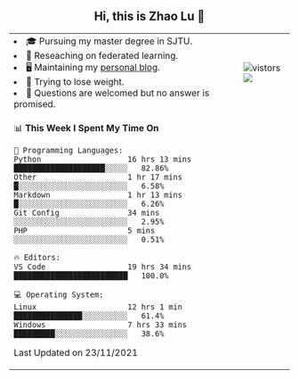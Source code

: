 <h2 align="center"> Hi, this is Zhao Lu 👋</h2>

<table style="overflow:hidden;">
    <tr> 
        <td>
            <li>🎓 Pursuing my master degree in SJTU.</li>
            <li>🌱 Reseaching on federated learning.</li>
            <li>🖥️ Maintaining my <a href="https://ifarewell.xyz">personal blog</a>.</li>
            <li>💪 Trying to lose weight.</li>
            <li>💬 Questions are welcomed but no answer is promised.</li> 
        </td>
        <td>
            <img src="https://visitor-badge.glitch.me/badge?page_id=ifarewell" alt="vistors" />
        <br>
          <img src="https://github-readme-stats.vercel.app/api?username=ifarewell&theme=graywhite&hide=prs,contribs&show_icons=true&hide_border=true&icon_color=CE1D2D&text_color=718096&bg_color=ffffff&hide_title=true" />
        </td>
    </tr>
    <tr>
        <td colspan="2">
            
<!--START_SECTION:waka-->
📊 **This Week I Spent My Time On** 

```text
💬 Programming Languages: 
Python                   16 hrs 13 mins      ████████████████████░░░░░   82.86% 
Other                    1 hr 17 mins        █░░░░░░░░░░░░░░░░░░░░░░░░   6.58% 
Markdown                 1 hr 13 mins        █░░░░░░░░░░░░░░░░░░░░░░░░   6.26% 
Git Config               34 mins             ░░░░░░░░░░░░░░░░░░░░░░░░░   2.95% 
PHP                      5 mins              ░░░░░░░░░░░░░░░░░░░░░░░░░   0.51%

🔥 Editors: 
VS Code                  19 hrs 34 mins      █████████████████████████   100.0%

💻 Operating System: 
Linux                    12 hrs 1 min        ███████████████░░░░░░░░░░   61.4% 
Windows                  7 hrs 33 mins       █████████░░░░░░░░░░░░░░░░   38.6%

```


 Last Updated on 23/11/2021
<!--END_SECTION:waka-->
            
</td></tr>
</table>

